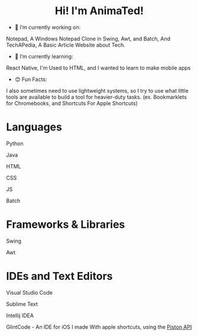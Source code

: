 <h1 align="center">Hi! I'm AnimaTed!</h1>

- 🔭 I’m currently working on:

Notepad, A Windows Notepad Clone in Swing, Awt, and Batch, And TechAPedia, A Basic Article Website about Tech.

- 🌱 I’m currently learning:

React Native, I'm Used to HTML, and I wanted to learn to make mobile apps

- 😊 Fun Facts:

I also sometimes need to use lightweight systems, so I try to use what little tools are available to build a tool for heavier-duty tasks. (ex. Bookmarklets for Chromebooks, and Shortcuts For Apple Shortcuts)

# Languages

Python

Java

HTML

CSS

JS

Batch

# Frameworks & Libraries

Swing

Awt

# IDEs and Text Editors

Visual Studio Code

Sublime Text

Intellij IDEA

GlintCode - An IDE for iOS I made With apple shortcuts, using the <a href="https://github.com/engineer-man/piston">Piston API</a>
